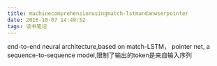 ```yaml
---
title: machinecomprehensionusingmatch-lstmandanwserpointer
date: 2016-10-07 14:49:52
tags: 读书笔记
---
```


end-to-end neural architecture,based on match-LSTM，
pointer net, a sequence-to-sequence model,限制了输出的token是来自输入序列